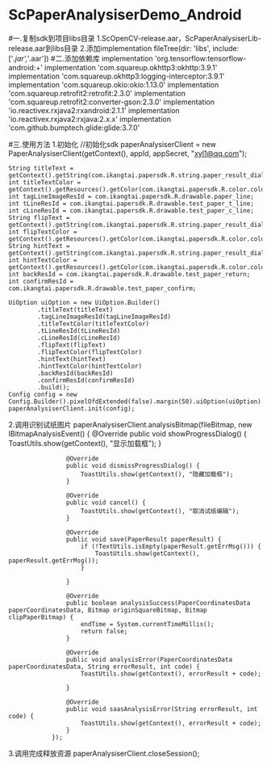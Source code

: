 # ScPaperAnalysiserDemo_Android
#一.复制sdk到项目libs目录
   1.ScOpenCV-release.aar，ScPaperAnalysiserLib-release.aar到libs目录
   2.添加implementation fileTree(dir: 'libs', include: ['*.jar','*.aar'])
#二.添加依赖库
  implementation  'org.tensorflow:tensorflow-android:+'
  implementation  'com.squareup.okhttp3:okhttp:3.9.1'
  implementation  'com.squareup.okhttp3:logging-interceptor:3.9.1'
  implementation  'com.squareup.okio:okio:1.13.0'
  implementation  'com.squareup.retrofit2:retrofit:2.3.0'
  implementation  'com.squareup.retrofit2:converter-gson:2.3.0'
  implementation  'io.reactivex.rxjava2:rxandroid:2.1.1'
  implementation  'io.reactivex.rxjava2:rxjava:2.x.x'
  implementation  'com.github.bumptech.glide:glide:3.7.0'

#三.使用方法
  1.初始化
    //初始化sdk
    paperAnalysiserClient = new PaperAnalysiserClient(getContext(), appId, appSecret, "xyl1@qq.com");

    String titleText = getContext().getString(com.ikangtai.papersdk.R.string.paper_result_dialog_title);
    int titleTextColor = getContext().getResources().getColor(com.ikangtai.papersdk.R.color.color_444444);
    int tagLineImageResId = com.ikangtai.papersdk.R.drawable.paper_line;
    int tLineResId = com.ikangtai.papersdk.R.drawable.test_paper_t_line;
    int cLineResId = com.ikangtai.papersdk.R.drawable.test_paper_c_line;
    String flipText = getContext().getString(com.ikangtai.papersdk.R.string.paper_result_dialog_flip);
    int flipTextColor = getContext().getResources().getColor(com.ikangtai.papersdk.R.color.color_67A3FF);
    String hintText = getContext().getString(com.ikangtai.papersdk.R.string.paper_result_dialog_hit);
    int hintTextColor = getContext().getResources().getColor(com.ikangtai.papersdk.R.color.color_444444);
    int backResId = com.ikangtai.papersdk.R.drawable.test_paper_return;
    int confirmResId = com.ikangtai.papersdk.R.drawable.test_paper_confirm;

    UiOption uiOption = new UiOption.Builder()
            .titleText(titleText)
            .tagLineImageResId(tagLineImageResId)
            .titleTextColor(titleTextColor)
            .tLineResId(tLineResId)
            .cLineResId(cLineResId)
            .flipText(flipText)
            .flipTextColor(flipTextColor)
            .hintText(hintText)
            .hintTextColor(hintTextColor)
            .backResId(backResId)
            .confirmResId(confirmResId)
            .build();
    Config config = new Config.Builder().pixelOfdExtended(false).margin(50).uiOption(uiOption).build();
    paperAnalysiserClient.init(config);
  2.调用识别试纸图片
    paperAnalysiserClient.analysisBitmap(fileBitmap, new IBitmapAnalysisEvent() {
                    @Override
                    public void showProgressDialog() {
                        ToastUtils.show(getContext(), "显示加载框");
                    }

                    @Override
                    public void dismissProgressDialog() {
                        ToastUtils.show(getContext(), "隐藏加载框");
                    }

                    @Override
                    public void cancel() {
                        ToastUtils.show(getContext(), "取消试纸编辑");
                    }

                    @Override
                    public void save(PaperResult paperResult) {
                        if (!TextUtils.isEmpty(paperResult.getErrMsg())) {
                            ToastUtils.show(getContext(), paperResult.getErrMsg());
                        }

                    }

                    @Override
                    public boolean analysisSuccess(PaperCoordinatesData paperCoordinatesData, Bitmap originSquareBitmap, Bitmap clipPaperBitmap) {
                        endTime = System.currentTimeMillis();
                        return false;
                    }

                    @Override
                    public void analysisError(PaperCoordinatesData paperCoordinatesData, String errorResult, int code) {
                        ToastUtils.show(getContext(), errorResult + code);

                    }

                    @Override
                    public void saasAnalysisError(String errorResult, int code) {
                        ToastUtils.show(getContext(), errorResult + code);
                    }
                });
  3.调用完成释放资源
    paperAnalysiserClient.closeSession();